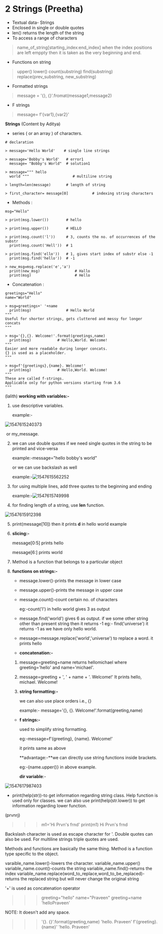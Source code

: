 # 2 Strings (Preetha)

- Textual data- Strings
- Enclosed in single or double quotes
- len() returns the length of the string
- To access a range of characters
> name_of_string[starting_index:end_index]
> when the index positions are left emppty then it is taken as the very beginning and end.

- Functions on string
> upper()
> lower()
> count(substring)
> find(substring)
> replace(prev_substring, new_substring)

- Formatted strings
> message = '{}, {}'.fromat(message1,message2)

- F strings
> message= f'{var1},{var2}'


**Strings** (Content by Aditya)

* series ( or an array ) of characters.

```python3
# declaration

> message='Hello World'    # single line strings

> message='Bobby's World'  	# error1
  message= "Bobby's World" 	# solution1

> message=""" hello
  world """                    # multiline string

> length=len(message)  		# length of string

> first_character= message[0]			# indexing string characters
```

* Methods :

```python3
msg="Hello"

> print(msg.lower())		# hello

> print(msg.upper())		# HELLO

> print(msg.count('l'))		# 3, counts the no. of occurrences of the substr
  print(msg.count('Hell'))	# 1

> print(msg.find('ello'))	# 1, gives start index of substr else -1
  print(msg.find('hello'))	# -1
  
> new_msg=msg.replace('e','a')
  print(new_msg)				# Hallo
  print(msg)					# Hello
```

* Concatenation :

```python3
greetings="Hello"
name="World"

> msg=greetings+' '+name
  print(msg)				# Hello World
"""
Useful for shorter strings, gets cluttered and messy for longer concats
"""

> msg='{},{}. Welcome!'.format(greetings,name)
  print(msg)			# Hello,World. Welcome!
"""
Easier and more readable during longer concats.
{} is used as a placeholder.
"""

> msg=f'{greetings},{name}. Welcome!'
  print(msg)			# Hello,World. Welcome!
"""
These are called f-strings.
Applicable only for python versions starting from 3.6
"""
```

(lalith)
**working with variables:-**

1. use descriptive variables.

   example:-

![1547615240373](https://github.com/adityakuppa26/Python-Notes/blob/lalith_notes/images/1547615240373.png)

​	or my_message.

2. we can use double quotes if we need single quotes in the string to be printed and vice-versa

   example:-message="hello bobby's world"

   or we can use backslash as well

   example:-![1547615562252](https://github.com/adityakuppa26/Python-Notes/blob/lalith_notes/images/1547615562252.png)

3. for using multiple lines,  add three quotes to the beginning and ending

   example:-![1547615749998](https://github.com/adityakuppa26/Python-Notes/blob/lalith_notes/images/1547615749998.png)

4. for finding length of a string, use **len** function.

![1547615912398](https://github.com/adityakuppa26/Python-Notes/blob/lalith_notes/images/1547615912398.png)

5. print(message[10]) then it prints **d** in hello world example 

6. **slicing:-**

   message[0:5] prints hello <!--it doesnt include 5th index character-->

   message[6:] prints world

7. Method is a function that belongs to a particular object

8. **functions on strings:-**

   - message.lower()-prints the message in lower case

   - message.upper()-prints the message in upper case

   - message.count()-count certain no. of characters

     eg:-count('l') in hello world gives 3 as output

   - message.find('world') gives 6 as output. if we some other string other than present string then it returns -1 eg:- find('universe') it returns -1 as we have only hello world.

   - message=message.replace('world','universe') to replace a word. it prints hello <!--assigning is necessary-->

   - **concatenation:-**

   1. message=greeting+name returns hellomichael where greeting='hello' and name='michael'. 

   2. message=greeting + ', ' + name + '. Welcome!' It prints hello, michael. Welcome!

   3. **string formatting:-** 

      we can also use place orders i.e., {}

      example:- message='{}, {}. Welcome!'.format(greeting,name)

   - **f strings:-**

     used to simplify string formatting.

     eg:-message=f'{greeting}, {name}. Welcome!'

     it prints same as above

     **advantage:-**we can directly use string functions inside brackets.

     eg:-{name.upper()} in above example.

     

     **dir variable**:-

     

![1547617987403](https://github.com/adityakuppa26/Python-Notes/blob/lalith_notes/images/1547617987403.png)

- print(help(str))-to get information regarding string class. Help function is used only for classes. we can also use print(help(str.lower)) to get information regarding lower function.

(prvnrj)

>>> m1='Hi Prvn\'s frnd'
>>> print(m1)
Hi Prvn's frnd

Backslash character is used as escape character for '.
Double quotes can also be used.
For multiline strings triple quotes are used.

Methods and functions are basically the same thing.
Method is a function type specific to the object.

varaible_name.lower()-lowers the character.
variable_name.upper()
variable_name.count()-counts the string
variable_name.find()-returns the index
variable_name.replace(word_to_replace,word_to_be_replaced)- returns the replaced string but will never change the original string

'+' is used as concatenation operator

>>> greeting="hello"
>>> name="Praveen"
>>> greeting+name
'helloPraveen'

NOTE: It doesn't add any space.

>>> '{}. {}'.format(greeting,name)
'hello. Praveen'
>>> f'{greeting}. {name}'
'hello. Praveen'

